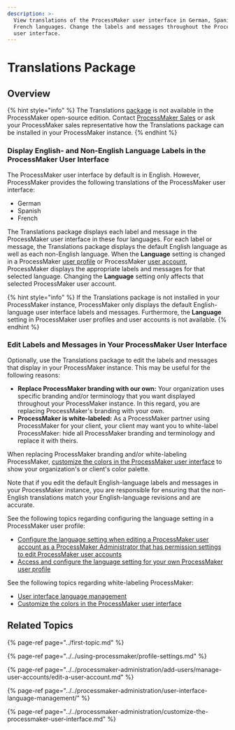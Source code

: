 ```yaml
---
description: >-
  View translations of the ProcessMaker user interface in German, Spanish, and
  French languages. Change the labels and messages throughout the ProcessMaker
  user interface.
---
```


# Translations Package

## Overview

{% hint style="info" %}
The Translations [package](../first-topic.md) is not available in the ProcessMaker open-source edition. Contact [ProcessMaker Sales](https://www.processmaker.com/contact/) or ask your ProcessMaker sales representative how the Translations package can be installed in your ProcessMaker instance.
{% endhint %}

### Display English- and Non-English Language Labels in the ProcessMaker User Interface

The ProcessMaker user interface by default is in English. However, ProcessMaker provides the following translations of the ProcessMaker user interface:

* German
* Spanish
* French

The Translations package displays each label and message in the ProcessMaker user interface in these four languages. For each label or message, the Translations package displays the default English language as well as each non-English language. When the **Language** setting is changed in a ProcessMaker [user profile](../../using-processmaker/profile-settings.md) or ProcessMaker [user account](../../processmaker-administration/add-users/manage-user-accounts/create-a-user-account.md#create-a-processmaker-user-account), ProcessMaker displays the appropriate labels and messages for that selected language. Changing the **Language** setting only affects that selected ProcessMaker user account.

{% hint style="info" %}
If the Translations package is not installed in your ProcessMaker instance, ProcessMaker only displays the default English-language user interface labels and messages. Furthermore, the **Language** setting in ProcessMaker user profiles and user accounts is not available.
{% endhint %}

### Edit Labels and Messages in Your ProcessMaker User Interface

Optionally, use the Translations package to edit the labels and messages that display in your ProcessMaker instance. This may be useful for the following reasons:

* **Replace ProcessMaker branding with our own:** Your organization uses specific branding and/or terminology that you want displayed throughout your ProcessMaker instance. In this regard, you are replacing ProcessMaker's branding with your own.
* **ProcessMaker is white-labeled:** As a ProcessMaker partner using ProcessMaker for your client, your client may want you to white-label ProcessMaker: hide all ProcessMaker branding and terminology and replace it with theirs.

When replacing ProcessMaker branding and/or white-labeling ProcessMaker, [customize the colors in the ProcessMaker user interface](../../processmaker-administration/customize-the-processmaker-user-interface.md) to show your organization's or client's color palette.

Note that if you edit the default English-language labels and messages in your ProcessMaker instance, you are responsible for ensuring that the non-English translations match your English-language revisions and are accurate.

See the following topics regarding configuring the language setting in a ProcessMaker user profile:

* [Configure the language setting when editing a ProcessMaker user account as a ProcessMaker Administrator that has permission settings to edit ProcessMaker user accounts](../../processmaker-administration/add-users/manage-user-accounts/edit-a-user-account.md#edit-a-processmaker-user-account)
* [Access and configure the language setting for your own ProcessMaker user profile](../../using-processmaker/profile-settings.md)

See the following topics regarding white-labeling ProcessMaker:

* [User interface language management](../../processmaker-administration/user-interface-language-management/)
* [Customize the colors in the ProcessMaker user interface](../../processmaker-administration/customize-the-processmaker-user-interface.md)

## Related Topics

{% page-ref page="../first-topic.md" %}

{% page-ref page="../../using-processmaker/profile-settings.md" %}

{% page-ref page="../../processmaker-administration/add-users/manage-user-accounts/edit-a-user-account.md" %}

{% page-ref page="../../processmaker-administration/user-interface-language-management/" %}

{% page-ref page="../../processmaker-administration/customize-the-processmaker-user-interface.md" %}

